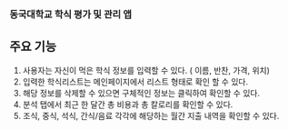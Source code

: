 ### 동국대학교 학식 평가 및 관리 앱 


##  주요 기능 
1. 사용자는 자신이 먹은 학식 정보를 입력할 수 있다. ( 이름, 반찬, 가격, 위치)
2. 입력한 학식리스트는 메인페이지에서 리스트 형태로 확인 할 수 있다.
3. 해당 정보를 삭제할 수 있으면 구체적인 정보는 클릭하여 확인할 수 있다.
4. 분석 탭에서 최근 한 달간 총 비용과 총 칼로리를 확인할 수 있다.
5. 조식, 중식, 석식, 간식/음료 각각에 해당하는 월간 지출 내역을 확인할 수 있다.
